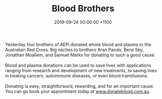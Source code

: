 ---
layout: post
title: "Blood Brothers"
date: 2019-09-24 00:00:00 +1100
image: https://i.imgur.com/0ojXFHY.jpg
body: "Yesterday four brothers of AEPi donated whole blood and plasma to the Australian Red Cross. Big naches to brothers Aran Pando, Benji Sky, Jonathan Moallem, and Samuel Marks for donating to such a good cause.
<br /><br />
Blood and plasma donations can be used to save lives with applications ranging from research and development of new treatments, to saving lives in treating cancers, autoimmune diseases, or even blood transfusions.
<br /><br />
Donating is easy, straightforward, rewarding, and for an important cause. You can go book your appointment today at www.donateblood.com.au."
---